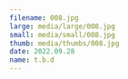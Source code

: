 ```yaml
---
filename: 008.jpg
large: media/large/008.jpg
small: media/small/008.jpg
thumb: media/thumbs/008.jpg
date: 2022.09.28
name: t.b.d
---
```

